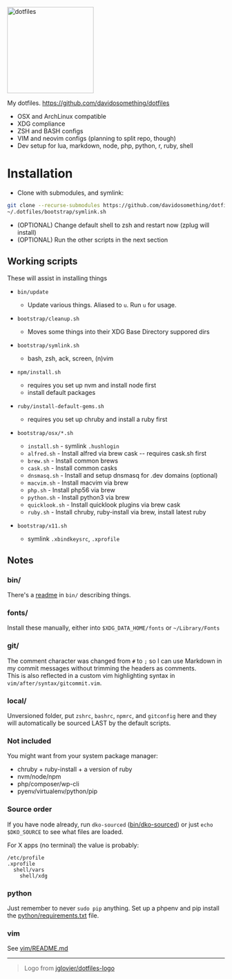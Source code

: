 <img alt="dotfiles" width="200"
src="https://raw.githubusercontent.com/davidosomething/dotfiles/master/bootstrap/dotfiles-logo.png">

My dotfiles. https://github.com/davidosomething/dotfiles

- OSX and ArchLinux compatible
- XDG compliance
- ZSH and BASH configs
- VIM and neovim configs (planning to split repo, though)
- Dev setup for lua, markdown, node, php, python, r, ruby, shell

# Installation

- Clone with submodules, and symlink:

```bash
git clone --recurse-submodules https://github.com/davidosomething/dotfiles.git ~/.dotfiles
~/.dotfiles/bootstrap/symlink.sh
```

- (OPTIONAL) Change default shell to zsh and restart now (zplug will install)
- (OPTIONAL) Run the other scripts in the next section

## Working scripts

These will assist in installing things

- `bin/update`
    - Update various things. Aliased to `u`. Run `u` for usage.

- `bootstrap/cleanup.sh`
    - Moves some things into their XDG Base Directory suppored dirs

- `bootstrap/symlink.sh`
    - bash, zsh, ack, screen, (n)vim

- `npm/install.sh`
    - requires you set up nvm and install node first
    - install default packages

- `ruby/install-default-gems.sh`
    - requires you set up chruby and install a ruby first

- `bootstrap/osx/*.sh`
    - `install.sh` - symlink `.hushlogin`
    - `alfred.sh` - Install alfred via brew cask -- requires cask.sh first
    - `brew.sh` - Install common brews
    - `cask.sh` - Install common casks
    - `dnsmasq.sh` - Install and setup dnsmasq for .dev domains (optional)
    - `macvim.sh` - Install macvim via brew
    - `php.sh` - Install php56 via brew
    - `python.sh` - Install python3 via brew
    - `quicklook.sh` - Install quicklook plugins via brew cask
    - `ruby.sh` - Install chruby, ruby-install via brew, install latest ruby

- `bootstrap/x11.sh`
    - symlink `.xbindkeysrc`, `.xprofile`

## Notes

### bin/

There's a [readme](bin/README.md) in `bin/` describing things.

### fonts/

Install these manually, either into `$XDG_DATA_HOME/fonts` or `~/Library/Fonts`

### git/

The comment character was changed from `#` to `;` so I can use Markdown in my
commit messages without trimming the headers as comments.  
This is also reflected in a custom vim highlighting syntax in
`vim/after/syntax/gitcommit.vim`.

### local/

Unversioned folder, put `zshrc`, `bashrc`, `npmrc`, and `gitconfig` here and
they will automatically be sourced LAST by the default scripts.

### Not included

You might want from your system package manager:

- chruby + ruby-install + a version of ruby
- nvm/node/npm
- php/composer/wp-cli
- pyenv/virtualenv/python/pip

### Source order

If you have node already, run `dko-sourced` ([bin/dko-sourced]()) or just
`echo $DKO_SOURCE` to see what files are loaded.

For X apps (no terminal) the value is probably:

    /etc/profile
    .xprofile
      shell/vars
        shell/xdg

### python

Just remember to never `sudo pip` anything. Set up a phpenv and pip install
the [python/requirements.txt]() file.

### vim

See [vim/README.md]()

---

> Logo from [jglovier/dotfiles-logo](https://github.com/jglovier/dotfiles-logo)

